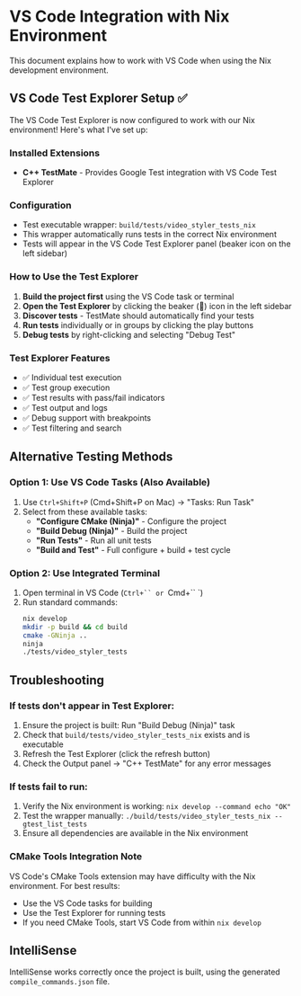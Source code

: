 # VS Code Integration with Nix Environment

This document explains how to work with VS Code when using the Nix development environment.

## VS Code Test Explorer Setup ✅

The VS Code Test Explorer is now configured to work with our Nix environment! Here's what I've set up:

### Installed Extensions
- **C++ TestMate** - Provides Google Test integration with VS Code Test Explorer

### Configuration
- Test executable wrapper: `build/tests/video_styler_tests_nix`
- This wrapper automatically runs tests in the correct Nix environment
- Tests will appear in the VS Code Test Explorer panel (beaker icon on the left sidebar)

### How to Use the Test Explorer
1. **Build the project first** using the VS Code task or terminal
2. **Open the Test Explorer** by clicking the beaker (🧪) icon in the left sidebar
3. **Discover tests** - TestMate should automatically find your tests
4. **Run tests** individually or in groups by clicking the play buttons
5. **Debug tests** by right-clicking and selecting "Debug Test"

### Test Explorer Features
- ✅ Individual test execution
- ✅ Test group execution  
- ✅ Test results with pass/fail indicators
- ✅ Test output and logs
- ✅ Debug support with breakpoints
- ✅ Test filtering and search

## Alternative Testing Methods

### Option 1: Use VS Code Tasks (Also Available)
1. Use `Ctrl+Shift+P` (Cmd+Shift+P on Mac) → "Tasks: Run Task"
2. Select from these available tasks:
   - **"Configure CMake (Ninja)"** - Configure the project
   - **"Build Debug (Ninja)"** - Build the project
   - **"Run Tests"** - Run all unit tests 
   - **"Build and Test"** - Full configure + build + test cycle

### Option 2: Use Integrated Terminal
1. Open terminal in VS Code (`Ctrl+`` or `Cmd+`` `)
2. Run standard commands:
   ```bash
   nix develop
   mkdir -p build && cd build
   cmake -GNinja ..
   ninja
   ./tests/video_styler_tests
   ```

## Troubleshooting

### If tests don't appear in Test Explorer:
1. Ensure the project is built: Run "Build Debug (Ninja)" task
2. Check that `build/tests/video_styler_tests_nix` exists and is executable
3. Refresh the Test Explorer (click the refresh button)
4. Check the Output panel → "C++ TestMate" for any error messages

### If tests fail to run:
1. Verify the Nix environment is working: `nix develop --command echo "OK"`
2. Test the wrapper manually: `./build/tests/video_styler_tests_nix --gtest_list_tests`
3. Ensure all dependencies are available in the Nix environment

### CMake Tools Integration Note
VS Code's CMake Tools extension may have difficulty with the Nix environment. For best results:
- Use the VS Code tasks for building
- Use the Test Explorer for running tests
- If you need CMake Tools, start VS Code from within `nix develop`

## IntelliSense
IntelliSense works correctly once the project is built, using the generated `compile_commands.json` file.
